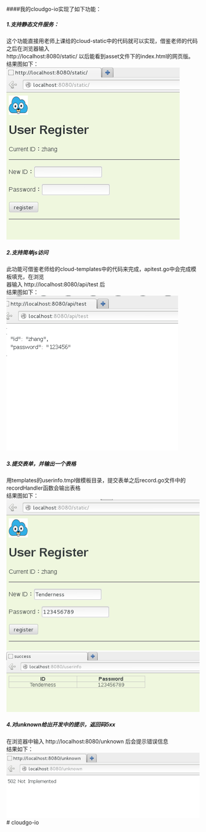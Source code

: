 
####我的cloudgo-io实现了如下功能：<br>

##### 1.支持静态文件服务：<br>
这个功能直接用老师上课给的cloud-static中的代码就可以实现，借鉴老师的代码之后在浏览器输入<br>
http://localhost:8080/static/ 以后能看到asset文件下的index.html的网页版。<br>
结果图如下：<br>
![image](https://github.com/Tendernesszh/cloudgo-io/blob/master/%E9%9D%99%E6%80%81%E6%96%87%E4%BB%B6%E6%9C%8D%E5%8A%A1.png)
<br>
##### 2.支持简单js访问<br>
此功能可借鉴老师给的cloud-templates中的代码来完成，apitest.go中会完成模板填充，在浏览<br>
器输入 http://localhost:8080/api/test 后<br>
结果图如下：<br>
![image](https://github.com/Tendernesszh/cloudgo-io/blob/master/js%E8%AE%BF%E9%97%AE.png)
<br>
##### 3.提交表单，并输出一个表格<br>
用templates的userinfo.tmpl做模板目录，提交表单之后record.go文件中的<br>
recordHandler函数会输出表格<br>
结果图如下：<br>
![image](https://github.com/Tendernesszh/cloudgo-io/blob/master/%E6%B3%A8%E5%86%8C%E7%94%A8%E6%88%B7.png)<br>
![image](https://github.com/Tendernesszh/cloudgo-io/blob/master/%E6%B3%A8%E5%86%8C%E6%88%90%E5%8A%9F.png)<br>



##### 4.对unknown给出开发中的提示，返回码5xx<br>
在浏览器中输入 http://localhost:8080/unknown 后会提示错误信息<br>
结果如下：<br>
![image](https://github.com/Tendernesszh/cloudgo-io/blob/master/unknown.png)# cloudgo-io
